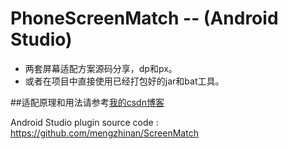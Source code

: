 # PhoneScreenMatch  --  (Android Studio)
* 两套屏幕适配方案源码分享，dp和px。  
* 或者在项目中直接使用已经打包好的jar和bat工具。  

##适配原理和用法请参考[我的csdn博客](http://blog.csdn.net/fesdgasdgasdg/article/details/52325590 "适配方案详解")

Android Studio plugin source code : https://github.com/mengzhinan/ScreenMatch

